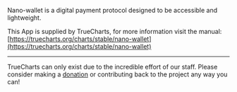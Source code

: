 Nano-wallet is a digital payment protocol designed to be accessible and lightweight.

This App is supplied by TrueCharts, for more information visit the manual: [https://truecharts.org/charts/stable/nano-wallet](https://truecharts.org/charts/stable/nano-wallet)

---

TrueCharts can only exist due to the incredible effort of our staff.
Please consider making a [donation](https://truecharts.org/sponsor) or contributing back to the project any way you can!
